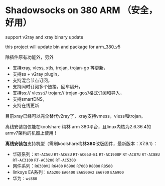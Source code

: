 # Shadowsocks on 380 ARM （安全，好用）
support v2ray and xray binary update

this project will update bin and package for arm_380_v5  

除插件原有功能外，另外

* 支持xray, vless, xtls, trojan, trojan-go 等更新，
* 支持ss + v2ray plugin，
* 支持混合节点订阅，
* 支持同时订阅多个链接，回车隔开，
* 支持ss:// vless:// trojan:// trojan-go://格式订阅和导入，
* 支持smartDNS，
* 支持在线更新

目前xray已经可以完全替代v2ray了，xray支持vmess，vless和trojan。  

离线安装包仅能在koolshare 梅林 arm 380平台，且linux内核为2.6.36.4的armv7架构的机器上使用！

**离线安装包**支持机型（需刷koolshare梅林**380**改版固件，最新版本：X7.9.1）：

* 华硕系列：`RT-AC56U` `RT-AC68U` `RT-AC66U-B1` `RT-AC1900P` `RT-AC87U` `RT-AC88U` `RT-AC3100` `RT-AC3200` `RT-AC5300`
* 网件系列：`R6300V2` `R6400` `R6900` `R7000` `R8000` `R8500`
* linksys EA系列：`EA6200` `EA6400` `EA6500v2` `EA6700` `EA6900`
* 华为：`ws880`


